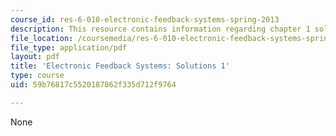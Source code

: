 ```yaml
---
course_id: res-6-010-electronic-feedback-systems-spring-2013
description: This resource contains information regarding chapter 1 solutions.
file_location: /coursemedia/res-6-010-electronic-feedback-systems-spring-2013/59b76817c5520187862f335d712f9764_MITRES_6-010S13_sol01.pdf
file_type: application/pdf
layout: pdf
title: 'Electronic Feedback Systems: Solutions 1'
type: course
uid: 59b76817c5520187862f335d712f9764

---
```

None
